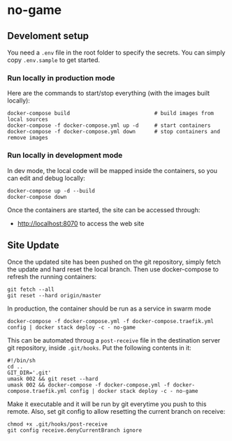 # no-game

## Develoment setup

You need a `.env` file in the root folder to specify the secrets. You can simply copy `.env.sample` to get started.

### Run locally in production mode

Here are the commands to start/stop everything (with the images built locally):

    docker-compose build                           # build images from local sources
    docker-compose -f docker-compose.yml up -d     # start containers
    docker-compose -f docker-compose.yml down      # stop containers and remove images

### Run locally in development mode

In dev mode, the local code will be mapped inside the containers, so you can edit and debug locally:

    docker-compose up -d --build
    docker-compose down

Once the containers are started, the site can be accessed through:

- <http://localhost:8070> to access the web site

## Site Update

Once the updated site has been pushed on the git repository, simply fetch the update and hard reset the local branch. Then use docker-compose to refresh the running containers:

    git fetch --all
    git reset --hard origin/master

In production, the container should be run as a service in swarm mode

    docker-compose -f docker-compose.yml -f docker-compose.traefik.yml config | docker stack deploy -c - no-game

This can be automated throug a `post-receive` file in the destination server git repository, inside `.git/hooks`. Put the following contents in it:

    #!/bin/sh
    cd ..
    GIT_DIR='.git'
    umask 002 && git reset --hard
    umask 002 && docker-compose -f docker-compose.yml -f docker-compose.traefik.yml config | docker stack deploy -c - no-game

Make it executable and it will be run by git everytime you push to this remote. Also, set git config to allow resetting the current branch on receive:

    chmod +x .git/hooks/post-receive
    git config receive.denyCurrentBranch ignore
